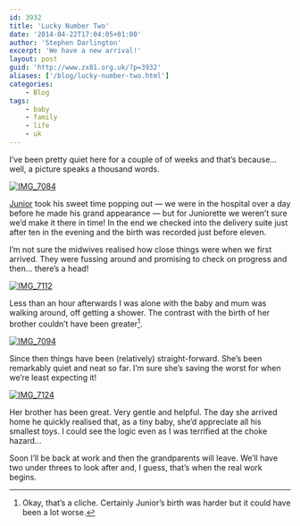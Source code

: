 ```yaml
---
id: 3932
title: 'Lucky Number Two'
date: '2014-04-22T17:04:05+01:00'
author: 'Stephen Darlington'
excerpt: 'We have a new arrival!'
layout: post
guid: 'http://www.zx81.org.uk/?p=3932'
aliases: ['/blog/lucky-number-two.html']
categories:
    - Blog
tags:
    - baby
    - family
    - life
    - uk
---
```


I’ve been pretty quiet here for a couple of of weeks and that’s because… well, a picture speaks a thousand words.

[![IMG_7084](https://i0.wp.com/farm3.staticflickr.com/2939/13967448515_1d3a004bc2.jpg?resize=500%2C333&ssl=1)](https://www.flickr.com/photos/stephendarlington/13967448515 "IMG_7084 by Stephen Darlington, on Flickr")

[Junior](/blog/better-out-than-in.html "Better out than in") took his sweet time popping out — we were in the hospital over a day before he made his grand appearance — but for Juniorette we weren’t sure we’d make it there in time! In the end we checked into the delivery suite just after ten in the evening and the birth was recorded just before eleven.

I’m not sure the midwives realised how close things were when we first arrived. They were fussing around and promising to check on progress and then… there’s a head!

[![IMG_7112](https://i0.wp.com/farm8.staticflickr.com/7019/13967450585_9401172a64.jpg?resize=333%2C500&ssl=1)](https://www.flickr.com/photos/stephendarlington/13967450585 "IMG_7112 by Stephen Darlington, on Flickr")

Less than an hour afterwards I was alone with the baby and mum was walking around, off getting a shower. The contrast with the birth of her brother couldn’t have been greater[^1].

[![IMG_7094](https://i0.wp.com/farm3.staticflickr.com/2935/13944354306_96a3b79df9.jpg?resize=500%2C333&ssl=1)](https://www.flickr.com/photos/stephendarlington/13944354306 "IMG_7094 by Stephen Darlington, on Flickr")

Since then things have been (relatively) straight-forward. She’s been remarkably quiet and neat so far. I’m sure she’s saving the worst for when we’re least expecting it!

[![IMG_7124](https://i0.wp.com/farm3.staticflickr.com/2923/13964279852_c63f91e1e9.jpg?resize=500%2C333&ssl=1)](https://www.flickr.com/photos/stephendarlington/13964279852 "IMG_7124 by Stephen Darlington, on Flickr")

Her brother has been great. Very gentle and helpful. The day she arrived home he quickly realised that, as a tiny baby, she’d appreciate all his smallest toys. I could see the logic even as I was terrified at the choke hazard…

Soon I’ll be back at work and then the grandparents will leave. We’ll have two under threes to look after and, I guess, that’s when the real work begins.
[^1]: Okay, that’s a cliche. Certainly Junior’s birth was harder but it could have been a lot worse.
